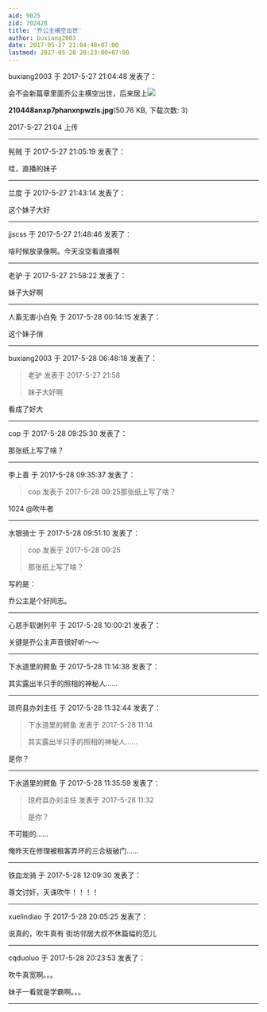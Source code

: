 ```yaml
---
aid: 9025
zid: 702428
title: '乔公主横空出世'
author: buxiang2003
date: 2017-05-27 21:04:48+07:00
lastmod: 2017-05-28 20:23:00+07:00
---
```


buxiang2003 于 2017-5-27 21:04:48 发表了：

会不会新篇章里面乔公主横空出世，后来居上![](https://cdn.jsdelivr.net/gh/lzjluzijie/beichao@main/static/img/210448anxp7phanxnpwzls.jpg)



**210448anxp7phanxnpwzls.jpg**(50.76 KB, 下载次数: 3)



2017-5-27 21:04 上传

---------

髡贼 于 2017-5-27 21:05:19 发表了：

哇，直播的妹子

---------

兰度 于 2017-5-27 21:43:14 发表了：

这个妹子大好

---------

jjscss 于 2017-5-27 21:48:46 发表了：

啥时候放录像啊。今天没空看直播啊

---------

老驴 于 2017-5-27 21:58:22 发表了：

妹子大好啊

---------

人畜无害小白免 于 2017-5-28 00:14:15 发表了：

这个妹子俏

---------

buxiang2003 于 2017-5-28 06:48:18 发表了：

> 老驴 发表于 2017-5-27 21:58
> 
> 妹子大好啊



看成了好大

---------

cop 于 2017-5-28 09:25:30 发表了：

那张纸上写了啥？

---------

李上善 于 2017-5-28 09:35:37 发表了：

> cop 发表于 2017-5-28 09:25那张纸上写了啥？



1024 @吹牛者

---------

水银骑士 于 2017-5-28 09:51:10 发表了：

> cop 发表于 2017-5-28 09:25
> 
> 那张纸上写了啥？



写的是：

乔公主是个好同志。

---------

心慈手软谢列平 于 2017-5-28 10:00:21 发表了：

关键是乔公主声音很好听～～

---------

下水道里的鳄鱼 于 2017-5-28 11:14:38 发表了：

其实露出半只手的照相的神秘人……

---------

琼府县办刘主任 于 2017-5-28 11:32:44 发表了：

> 下水道里的鳄鱼 发表于 2017-5-28 11:14
> 
> 其实露出半只手的照相的神秘人……



是你？

---------

下水道里的鳄鱼 于 2017-5-28 11:35:59 发表了：

> 琼府县办刘主任 发表于 2017-5-28 11:32
> 
> 是你？



不可能的……

俺昨天在修理被租客弄坏的三合板破门……

---------

铁血龙骑 于 2017-5-28 12:09:30 发表了：

尊文讨奸，天诛吹牛！！！！

---------

xuelindiao 于 2017-5-28 20:05:25 发表了：

说真的，吹牛真有 街坊邻居大叔不休篇幅的范儿

---------

cqduoluo 于 2017-5-28 20:23:53 发表了：

吹牛真宽啊。。。

妹子一看就是学霸啊。。。

---------


